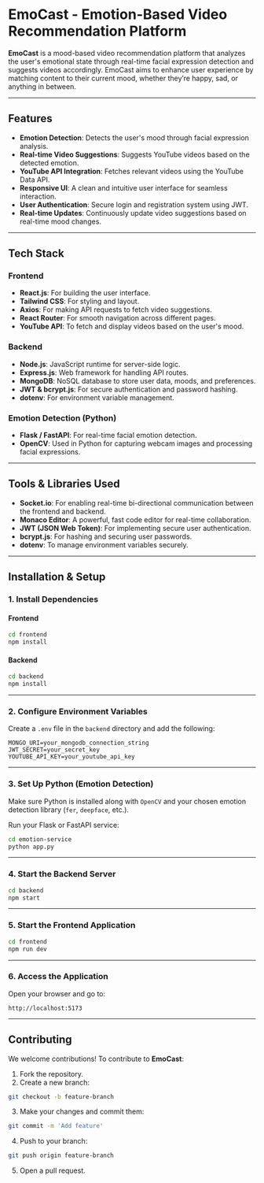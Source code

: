 
# EmoCast - Emotion-Based Video Recommendation Platform

**EmoCast** is a mood-based video recommendation platform that analyzes the user's emotional state through real-time facial expression detection and suggests videos accordingly. EmoCast aims to enhance user experience by matching content to their current mood, whether they’re happy, sad, or anything in between.

---

## Features

- **Emotion Detection**: Detects the user's mood through facial expression analysis.
- **Real-time Video Suggestions**: Suggests YouTube videos based on the detected emotion.
- **YouTube API Integration**: Fetches relevant videos using the YouTube Data API.
- **Responsive UI**: A clean and intuitive user interface for seamless interaction.
- **User Authentication**: Secure login and registration system using JWT.
- **Real-time Updates**: Continuously update video suggestions based on real-time mood changes.

---

## Tech Stack

### Frontend

- **React.js**: For building the user interface.
- **Tailwind CSS**: For styling and layout.
- **Axios**: For making API requests to fetch video suggestions.
- **React Router**: For smooth navigation across different pages.
- **YouTube API**: To fetch and display videos based on the user's mood.

### Backend

- **Node.js**: JavaScript runtime for server-side logic.
- **Express.js**: Web framework for handling API routes.
- **MongoDB**: NoSQL database to store user data, moods, and preferences.
- **JWT & bcrypt.js**: For secure authentication and password hashing.
- **dotenv**: For environment variable management.

### Emotion Detection (Python)

- **Flask / FastAPI**: For real-time facial emotion detection.
- **OpenCV**: Used in Python for capturing webcam images and processing facial expressions.

---

## Tools & Libraries Used

- **Socket.io**: For enabling real-time bi-directional communication between the frontend and backend.
- **Monaco Editor**: A powerful, fast code editor for real-time collaboration.
- **JWT (JSON Web Token)**: For implementing secure user authentication.
- **bcrypt.js**: For hashing and securing user passwords.
- **dotenv**: To manage environment variables securely.

---

## Installation & Setup

### 1. Install Dependencies

#### Frontend

```bash
cd frontend
npm install
```

#### Backend

```bash
cd backend
npm install
```

---

### 2. Configure Environment Variables

Create a `.env` file in the `backend` directory and add the following:

```env
MONGO_URI=your_mongodb_connection_string
JWT_SECRET=your_secret_key
YOUTUBE_API_KEY=your_youtube_api_key
```

---

### 3. Set Up Python (Emotion Detection)

Make sure Python is installed along with `OpenCV` and your chosen emotion detection library (`fer`, `deepface`, etc.).

Run your Flask or FastAPI service:

```bash
cd emotion-service
python app.py
```

---

### 4. Start the Backend Server

```bash
cd backend
npm start
```

---

### 5. Start the Frontend Application

```bash
cd frontend
npm run dev
```

---

### 6. Access the Application

Open your browser and go to:

```
http://localhost:5173
```

---

## Contributing

We welcome contributions! To contribute to **EmoCast**:

1. Fork the repository.
2. Create a new branch:

```bash
git checkout -b feature-branch
```

3. Make your changes and commit them:

```bash
git commit -m 'Add feature'
```

4. Push to your branch:

```bash
git push origin feature-branch
```

5. Open a pull request.
